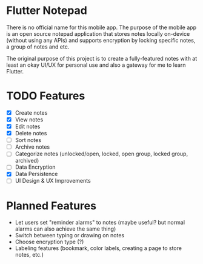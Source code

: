 # Flutter Notepad

There is no official name for this mobile app.
The purpose of the mobile app is an open source notepad application that stores notes locally on-device (without using any APIs) and supports encryption by locking specific notes, a group of notes and etc.

The original purpose of this project is to create a fully-featured notes with at least an okay UI/UX for personal use and also a gateway for me to learn Flutter.

# TODO Features
- [X] Create notes
- [X] View notes
- [X] Edit notes
- [X] Delete notes
- [ ] Sort notes
- [ ] Archive notes
- [ ] Categorize notes (unlocked/open, locked, open group, locked group, archived)
- [ ] Data Encryption
- [X] Data Persistence
- [ ] UI Design & UX Improvements

# Planned Features
* Let users set "reminder alarms" to notes (maybe useful? but normal alarms can also achieve the same thing)
* Switch between typing or drawing on notes
* Choose encryption type (?)
* Labeling features (bookmark, color labels, creating a page to store notes, etc.)
